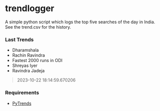 # trendlogger
A simple python script which logs the top five searches of the day in India.<br>See the trend.csv for the history.<br>

<!-- Last Trends -->
### Last Trends
* Dharamshala
* Rachin Ravindra
* Fastest 2000 runs in ODI
* Shreyas Iyer
* Ravindra Jadeja
> 2023-10-22 18:14:59.670206

<!-- Requirements -->
### Requirements
* [PyTrends](https://github.com/dreyco676/pytrends)
